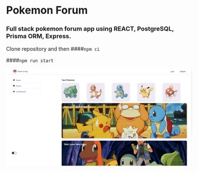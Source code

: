 # Pokemon Forum
### Full stack pokemon forum app using REACT, PostgreSQL, Prisma ORM, Express.

Clone repository and then
####```npm ci ```



####```npm run start```

![alt text](./readmeImages/e4919d770ee44a314bd5bb584f6d05d9.jpg)

